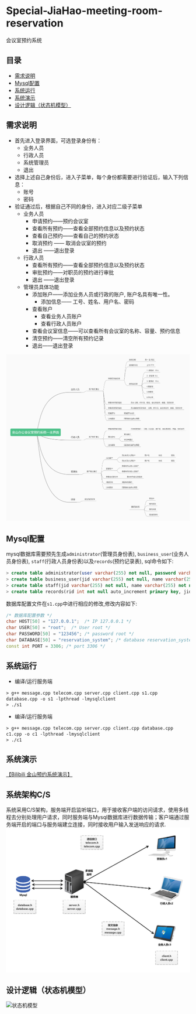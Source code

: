 # Special-JiaHao-meeting-room-reservation
会议室预约系统
## 目录
- [需求说明](#需求说明)
- [Mysql配置](#Mysql配置)
- [系统运行](#系统运行)
- [系统演示](#系统演示)
- [设计逻辑（状态机模型）](#设计逻辑（状态机模型）)

## 需求说明
- 首先进入登录界面，可选登录身份有：
  - 业务人员
  - 行政人员
  - 系统管理员
  - 退出
- 选择上述自己身份后，进入子菜单，每个身份都需要进行验证后，输入下列信息：
  - 账号
  - 密码
- 验证通过后，根据自己不同的身份，进入对应二级子菜单
  - 业务人员
    - 申请预约——预约会议室
    - 查看所有预约——查看全部预约信息以及预约状态
    - 查看自己预约——查看自己的预约状态
    - 取消预约 —— 取消会议室的预约
    - 退出 ——退出登录
  - 行政人员
    - 查看所有预约——查看全部预约信息以及预约状态
    - 审批预约——对职员的预约进行审批
    - 退出 ——退出登录
  - 管理员具体功能
    - 添加账户——添加业务人员或行政的账户, 账户名具有唯一性。
      - 添加信息—— 工号、姓名、用户名、密码
    - 查看账户
      - 查看业务人员账户
      - 查看行政人员账户
     - 查看会议室信息——可以查看所有会议室的名称、容量、预约信息
    - 清空预约——清空所有预约记录
    - 退出——退出登录
      
![需求说明](https://github.com/Special-JiaHao/images/blob/main/%E9%9C%80%E6%B1%82%E8%AF%B4%E6%98%8E.png?raw=true)
## Mysql配置
mysql数据库需要预先生成`administrator`(管理员身份表), `business_user`(业务人员身份表), `staff`(行政人员身份表)以及`records`(预约记录表), sql命令如下:
```sql
> create table administrator(user varchar(255) not null, password varchar(255) not null);
> create table business_user(jid varchar(255) not null, name varchar(255) not null, user varchar(255) not null, password varchar(255) not null);
> create table staff(jid varchar(255) not null, name varchar(255) not null, user varchar(255) not null, password varchar(255) not null);
> create table records(rid int not null auto_increment primary key, jid varchar(255) not null, name varchar(255) not null, user varchar(255) not null, data varchar(255) not null, period varchar(255) not null, status int not null, room_id int not null);
```
数据库配置文件在`s1.cpp`中进行相应的修改,修改内容如下:
```cpp
/* 数据库配置参数 */
char HOST[50] = "127.0.0.1";  /* IP 127.0.0.1 */
char USER[50] = "root";  /* User root */
char PASSWORD[50] = "123456"; /* password root */
char DATABASE[50] = "reservation_system"; /* database reservation_system */
const int PORT = 3306; /* port 3306 */
```


## 系统运行
- 编译/运行服务端


```shell
> g++ message.cpp telecom.cpp server.cpp client.cpp s1.cpp database.cpp -o s1 -lpthread -lmysqlclient 
> ./s1
```
- 编译/运行服务端

```shell
> g++ message.cpp telecom.cpp server.cpp client.cpp database.cpp  c1.cpp -o c1 -lpthread -lmysqlclient
> ./c1
```
## 系统演示
[【Bilibili 金山预约系统演示】](https://raw.githubusercontent.com/Special-JiaHao/images/main/金山预约系统架构.png)
## 系统架构C/S
系统采用C/S架构，服务端开启监听端口，用于接收客户端的访问请求，使用多线程去分别处理用户请求，同时服务端与Mysql数据库进行数据传输；客户端通过服务端开启的端口与服务端建立连接，同时接收用户输入发送响应的请求.
![系统架构](https://github.com/Special-JiaHao/images/blob/main/%E9%87%91%E5%B1%B1%E9%A2%84%E7%BA%A6%E7%B3%BB%E7%BB%9F%E6%9E%B6%E6%9E%84.png?raw=true)

## 设计逻辑（状态机模型）
![状态机模型](https://github.com/Special-JiaHao/images/blob/main/%E9%87%91%E5%B1%B1%E7%B3%BB%E7%BB%9F%E9%80%BB%E8%BE%91.png?raw=true)
